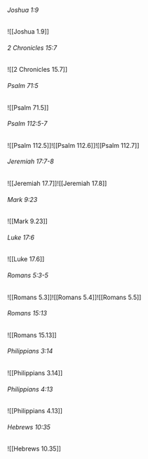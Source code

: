 ###### Joshua 1:9

![[Joshua 1.9]]

###### 2 Chronicles 15:7

![[2 Chronicles 15.7]]

###### Psalm 71:5

![[Psalm 71.5]]

###### Psalm 112:5-7

![[Psalm 112.5]]![[Psalm 112.6]]![[Psalm 112.7]]

###### Jeremiah 17:7-8

![[Jeremiah 17.7]]![[Jeremiah 17.8]]

###### Mark 9:23

![[Mark 9.23]]

###### Luke 17:6

![[Luke 17.6]]

###### Romans 5:3-5

![[Romans 5.3]]![[Romans 5.4]]![[Romans 5.5]]

###### Romans 15:13

![[Romans 15.13]]

###### Philippians 3:14

![[Philippians 3.14]]

###### Philippians 4:13

![[Philippians 4.13]]

###### Hebrews 10:35

![[Hebrews 10.35]]